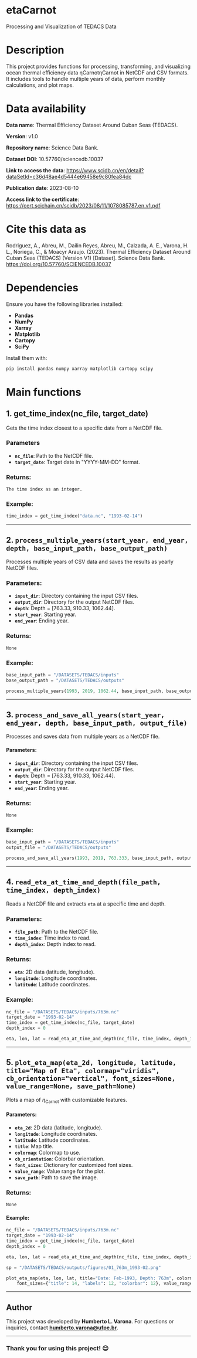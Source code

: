 # etaCarnot

Processing and Visualization of TEDACS Data

# Description

This project provides functions for processing, transforming, and visualizing ocean thermal efficiency data ηCarnotηCarnot​ in NetCDF and CSV formats. It includes tools to handle multiple years of data, perform monthly calculations, and plot maps.

# Data availability

**Data name**: Thermal Efficiency Dataset Around Cuban Seas (TEDACS).

**Version**: v1.0

**Repository name**: Science Data Bank.

**Dataset DOI**:  10.57760/sciencedb.10037

**Link to access the data**: https://www.scidb.cn/en/detail?dataSetId=c36d48ae4d5444e69458e9c80fea84dc

**Publication date**: 2023-08-10

**Access link to the certificate**: https://cert.scichain.cn/scidb/2023/08/11/1078085787.en.v1.pdf

# Cite this data as

Rodriguez, A., Abreu, M., Dailin Reyes, Abreu, M., Calzada, A. E., Varona, H. L., Noriega, C., & Moacyr Araujo. (2023). Thermal Efficiency Dataset Around Cuban Seas (TEDACS) (Version V1) [Dataset]. Science Data Bank. https://doi.org/10.57760/SCIENCEDB.10037 

# Dependencies

Ensure you have the following libraries installed:

- **Pandas**
- **NumPy**
- **Xarray**
- **Matplotlib**
- **Cartopy**
- **SciPy** 

Install them with:

```sh
pip install pandas numpy xarray matplotlib cartopy scipy
```

# Main functions

## 1. get_time_index(nc_file, target_date)

Gets the time index closest to a specific date from a NetCDF file.

### Parameters

- **`nc_file`**: Path to the NetCDF file.
- **`target_date`**: Target date in "YYYY-MM-DD" format.

### Returns:

    The time index as an integer.

### Example:

```python
time_index = get_time_index("data.nc", "1993-02-14")
```

---

## 2. `process_multiple_years(start_year, end_year, depth, base_input_path, base_output_path)`

Processes multiple years of CSV data and saves the results as yearly NetCDF files.

### Parameters:

- **`input_dir`**: Directory containing the input CSV files.
- **`output_dir`**: Directory for the output NetCDF files.
- **`depth`**: Depth = [763.33, 910.33, 1062.44].
- **`start_year`**: Starting year.
- **`end_year`**: Ending year.

### Returns:

    None

### Example:

```python
base_input_path = "/DATASETS/TEDACS/inputs"
base_output_path = "/DATASETS/TEDACS/outputs"

process_multiple_years(1993, 2019, 1062.44, base_input_path, base_output_path)
```

---

## 3. `process_and_save_all_years(start_year, end_year, depth, base_input_path, output_file)`

Processes and saves data from multiple years as a NetCDF file.

#### Parameters:

- **`input_dir`**: Directory containing the input CSV files.
- **`output_dir`**: Directory for the output NetCDF files.
- **`depth`**: Depth = [763.33, 910.33, 1062.44].
- **`start_year`**: Starting year.
- **`end_year`**: Ending year.

### Returns:

    None
    
### Example:

```python
base_input_path = "/DATASETS/TEDACS/inputs"
output_file = "/DATASETS/TEDACS/outputs"

process_and_save_all_years(1993, 2019, 763.333, base_input_path, output_file) 
```

---

## 4. `read_eta_at_time_and_depth(file_path, time_index, depth_index)`

Reads a NetCDF file and extracts `eta` at a specific time and depth.

### Parameters:

- **`file_path`**: Path to the NetCDF file.
- **`time_index`**: Time index to read.
- **`depth_index`**: Depth index to read.

### Returns:

- **`eta`**: 2D data (latitude, longitude).
- **`longitude`**: Longitude coordinates. 
- **`latitude`**: Latitude coordinates.

### Example:

```python
nc_file = "/DATASETS/TEDACS/inputs/763m.nc"
target_date = "1993-02-14"
time_index = get_time_index(nc_file, target_date)
depth_index = 0

eta, lon, lat = read_eta_at_time_and_depth(nc_file, time_index, depth_index)
```

---   

## 5. `plot_eta_map(eta_2d, longitude, latitude, title="Map of Eta", colormap="viridis", cb_orientation="vertical", font_sizes=None, value_range=None, save_path=None)`

Plots a map of $\eta_{\mathrm{Carnot}}$ with customizable features.

#### Parameters:

- **`eta_2d`**: 2D data (latitude, longitude).
- **`longitude`**: Longitude coordinates.
- **`latitude`**: Latitude coordinates.
- **`title`**: Map title.
- **`colormap`**: Colormap to use.
- **`cb_orientation`**: Colorbar orientation.
- **`font_sizes`**: Dictionary for customized font sizes.
- **`value_range`**: Value range for the plot.
- **`save_path`**: Path to save the image.

### Returns:

    None
    
#### Example:

```python
nc_file = "/DATASETS/TEDACS/inputs/763m.nc"
target_date = "1993-02-14"
time_index = get_time_index(nc_file, target_date)
depth_index = 0

eta, lon, lat = read_eta_at_time_and_depth(nc_file, time_index, depth_index)

sp = "/DATASETS/TEDACS/outputs/figures/01_763m_1993-02.png"

plot_eta_map(eta, lon, lat, title="Date: Feb-1993, Depth: 763m", colormap="viridis", cb_orientation="horizontal",
    font_sizes={"title": 14, "labels": 12, "colorbar": 12}, value_range=(0.55, 0.85, 15), save_path=sp)
```

---  

## Author

This project was developed by **Humberto L. Varona**. For questions or inquiries, contact **humberto.varona@ufpe.br**.

---

### Thank you for using this project! 😊 



